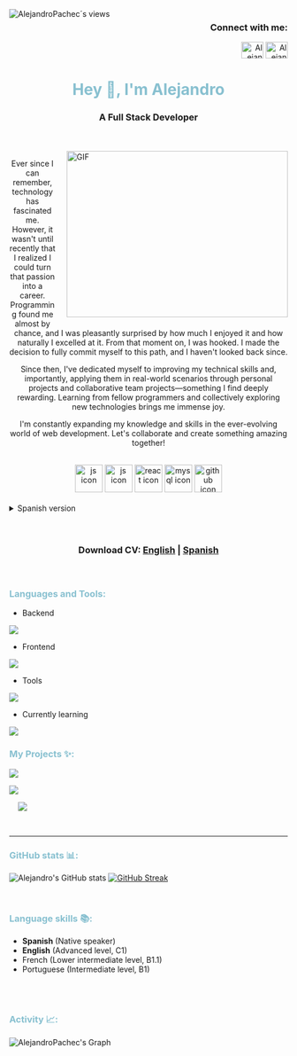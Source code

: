 <img style="float: left;" src="https://komarev.com/ghpvc/?username=AlejandroPachec&label=Profile%20views&color=0e75b6&style=flat" alt="AlejandroPachec´s views" />
<h3 align="right">Connect with me:</h3>
<p align="right">
<a href="https://www.linkedin.com/in/alejandropachecoferro/" target="blank"><img align="center" src="https://raw.githubusercontent.com/rahuldkjain/github-profile-readme-generator/master/src/images/icons/Social/linked-in-alt.svg" alt="Alejandro's Linkedin" height="30" width="40" /></a>
<a href="https://www.alejandro.pacheco.ferro@gmail.com"><img align="center" src="https://upload.wikimedia.org/wikipedia/commons/7/7e/Gmail_icon_%282020%29.svg" alt="Alejandro's Gmail" height="30" width="40" /></a>

<h1 align="center" style="color: #88C0D0;">Hey 👋, I'm Alejandro</h1>
<h3 align="center">A Full Stack Developer</h3>
<br>
<br>
<img align="right" style="float: right; margin: 0 0 20px 20px;" alt="GIF" src="https://crowdfunding.explorerbyx.org/storage/project/4147/img/products/2w3dl6MalNtXpEwAC38azWkTfDMfs7bdA4bcRJ8S.gif" width="400" height="300" />
<div>
<p align="center">Ever since I can remember, technology has fascinated me. However, it wasn't until recently that I realized I could turn that passion into a career. Programming found me almost by chance, and I was pleasantly surprised by how much I enjoyed it and how naturally I excelled at it. From that moment on, I was hooked. I made the decision to fully commit myself to this path, and I haven't looked back since.</p>

<p align="center">Since then, I've dedicated myself to improving my technical skills and, importantly, applying them in real-world scenarios through personal projects and collaborative team projects—something I find deeply rewarding. Learning from fellow programmers and collectively exploring new technologies brings me immense joy.</p>

<p align="center">I'm constantly expanding my knowledge and skills in the ever-evolving world of web development. Let's collaborate and create something amazing together!</p>

</div>
<br>

<div align="center">
  <img src="https://techstack-generator.vercel.app/ts-icon.svg" alt="js icon"width="50" height="50" />
  <img src="https://techstack-generator.vercel.app/js-icon.svg" alt="js icon"width="50" height="50" />
  <img src="https://techstack-generator.vercel.app/react-icon.svg" alt="react icon" width="50" height="50" />
  <img src="https://techstack-generator.vercel.app/mysql-icon.svg" alt="mysql icon" width="50" height="50" />
  <img src="https://techstack-generator.vercel.app/github-icon.svg" alt="github icon" width="50" height="50" />
</div>


<br>

<details>
  <summary>Spanish version</summary>
<br>

<br>
<img align="right" style="float: right; margin: 0 0 20px 20px;" alt="GIF" src="https://crowdfunding.explorerbyx.org/storage/project/4147/img/products/2w3dl6MalNtXpEwAC38azWkTfDMfs7bdA4bcRJ8S.gif" width="400" height="350" />
<div>
<p align="center">Desde que tengo uso de razón, la tecnología me ha fascinado. Aún así, no fue hasta hace poco que me di cuenta de que podía convertir esa pasión en una carrera profesional. La programación llegó a mí casi por casualidad, y me sentí gratamente sorprendido por cuánto me gustaba y lo bien que se me daba de forma natural. Desde ese momento me enganché y fue entonces cuando tomé la determinación de dedicarme al cien por cien en este camino y no he vuelto a mirar atrás</p>

<p align="center">Desde entonces me he dedicado a mejorar mis habilidades técnicas y, sobre todo, aplicarlas en escenarios reales a través proyectos personales y proyectos de equipo colaborativos, algo que me encanta profundamente. Aprender de otros compañeros programadores y explorar en equipo nuevas tecnologías me aporta mucha felicidad.</p>

<p align="center">Estoy constantemente expandiendo mis conocimientos y habilidades en el cambiante mundo de la programación. ¡Colaboremos juntos y creemos algo increíble!</p>

</div>
</details>
<br>
<br>


<h3 align="center">Download CV: <a href="https://drive.google.com/file/d/1HSotWVd3Spy-PRpjlljgZ8eoQrfjfi1l/view?usp=drive_link">English</a> | <a href="https://drive.google.com/file/d/1H6mIInNzG4PlEh4xkKdyE-PtieyoffJL/view?usp=drive_link">Spanish</a></p>
<br>
<h3 align="left" style="color: #88C0D0;">Languages and Tools:</h3>

- Backend
<p align="left">
  <a href="https://skillicons.dev">
    <img src="https://skillicons.dev/icons?i=nodejs,mongodb,mysql,express,nestjs" />
  </a>
</p>

- Frontend
<p align="left">
  <a href="https://skillicons.dev">
    <img src="https://skillicons.dev/icons?i=react,nextjs,tailwind,vite,materialui" />
  </a>
</p>

- Tools
<p align="left">
  <a href="https://skillicons.dev">
    <img src="https://skillicons.dev/icons?i=git,vscode,postman,npm,cloudflare" />
  </a>
</p>

- Currently learning
<p align="left">
  <a href="https://skillicons.dev">
    <img src="https://skillicons.dev/icons?i=ts,vue" />
  </a>
</p>

<h3 align="left" style="color: #88C0D0;"> My Projects ✨:</h3>
<p style="margin-right: 1rem">
  <a href="https://corunaenmarchacontraocancro.com/">
   <img align="center" src="https://github-readme-stats.vercel.app/api/pin/?username=AnaBelenBernardez&repo=aecc&theme=nord" />
  </a>
</p>
<p>
  <a href="https://github.com/AlejandroPachec/Player2Player">
    <img align="center" src="https://github-readme-stats.vercel.app/api/pin/?username=AlejandroPachec&repo=Player2Player&theme=nord" />
  </a>
</p>
  <p style="margin-left: 1rem">
  <a href="https://github.com/AlejandroPachec/Cometa_Animal_Shelter_Backend">
    <img align="center" src="https://github-readme-stats.vercel.app/api/pin/?username=AlejandroPachec&repo=Cometa_Animal_Shelter_Backend&theme=nord" />
  </a>
</p>
<br>


---

<h3 align="left" style="color: #88C0D0;">GitHub stats 📊:</h3>


![Alejandro's GitHub stats](https://github-readme-stats.vercel.app/api?username=AlejandroPachec\&theme=nord\&show_icons=true\&show=reviews,prsmerged,prs_merged_percentage\&hide=contribs,issues,reviews)
[![GitHub Streak](https://streak-stats.demolab.com/?user=AlejandroPachec&theme=nord&mode=weekly)](https://git.io/streak-stats)

<br/>

<h3 align="left" style="color: #88C0D0;">Language skills 📚:</h3>

  - **Spanish** (Native speaker)
  - **English** (Advanced level, C1)
  - French (Lower intermediate level, B1.1)
  - Portuguese (Intermediate level, B1)
<br/>

<br/>

<h3 align="left" style="color: #88C0D0;">Activity 📈:</h3>

![AlejandroPachec's Graph](https://github-readme-activity-graph.vercel.app/graph?username=AlejandroPachec&customtitle=Alejandro's%20GitHub%20Activity%20Graph&theme=nord&area=true)
<br><br>

